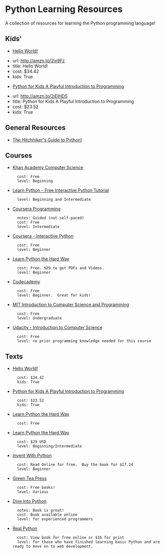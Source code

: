 
# Python Learning Resources

A collection of resources for learning the Python programming language!

## Kids'


 - [Hello World!](http://amzn.to/2ix9Fz)
  * url: http://amzn.to/2ix9Fz
  * title: Hello World!
  * cost: $34.42
  * kids: True

 - [Python for Kids A Playful Introduction to Programming](http://amzn.to/2iEIHD5)
  * url: http://amzn.to/2iEIHD5
  * title: Python for Kids A Playful Introduction to Programming
  * cost: $23.52
  * kids: True

## General Resources

- [The Hitchhiker's Guide to Python!](http://docs.python-guide.org/en/latest/)


## Courses

- [Khan Academy Computer Science](https://www.khanacademy.org/science/computer-science/)

        cost: Free
        level: Beginning

- [Learn Python - Free Interactive Python Tutorial](www.learnpython.org/)

        level: Beginning and Intermediate

- [Coursera Programming](https://www.coursera.org/course/programming2)

        notes: Guided (not self-paced)
        cost: Free
        level: Intermediate

- [Coursera - Interactive Python](https://www.coursera.org/course/interactivepython)

        cost: Free
        level: Beginner

- [Learn Python the Hard Way](http://learnpythonthehardway.org/)

        cost: Free. $29 to get PDFs and Videos.
        level: Beginner

- [Codecademy](http://www.codecademy.com/#!/exercises/0)

        cost: Free
        level: Beginner.  Great for kids!

- [MIT Introduction to Computer Science and Programming](http://ocw.mit.edu/courses/electrical-engineering-and-computer-science/6-00-introduction-to-computer-science-and-programming-fall-2008/index.htm)

        cost: Free
        level: Undergraduate

- [Udacity - Introduction to Computer Science](https://www.udacity.com/course/cs101)

        cost: Free
        level: no prior programming knowledge needed for this course



## Texts

- [Hello World!](http://amzn.to/2ix9Fz)

        cost: $34.42
        kids: True

- [Python for Kids A Playful Introduction to Programming](http://amzn.to/2iEIHD5)

        cost: $23.52
        kids: True

- [Learn Python the Hard Way](http://learnpythonthehardway.org/)

        cost: Free

- [Learn Python the Hard Way](https://www.udemy.com/learn-python-the-hard-way/)

        cost: $29 USD
        level: Beginning/Intermediate

- [Invent With Python](http://inventwithpython.com/)

        cost: Read Online for free.  Buy the book for $17.24
        level: Beginner

- [Green Tea Press](http://greenteapress.com/)

        cost: Free books!
        level: Various

- [Dive Into Python](http://www.diveintopython.net/)

        notes: Book is great!
        cost: Book available online
        level: for experienced programmers

- [Real Python](http://www.realpython.com/)

        cost: View book for free online or $16 for print
        level: for those who have finished learning basic Python and are ready to move on to web development.


